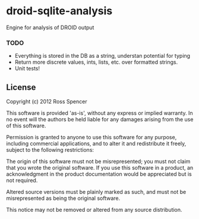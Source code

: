 droid-sqlite-analysis
=====================

Engine for analysis of DROID output

### TODO

* Everything is stored in the DB as a string, understan potential for typing
* Return more discrete values, ints, lists, etc. over formatted strings.
* Unit tests!

## License

Copyright (c) 2012 Ross Spencer

This software is provided 'as-is', without any express or implied warranty. In no event will the authors be held liable for any damages arising from the use of this software.

Permission is granted to anyone to use this software for any purpose, including commercial applications, and to alter it and redistribute it freely, subject to the following restrictions:

The origin of this software must not be misrepresented; you must not claim that you wrote the original software. If you use this software in a product, an acknowledgment in the product documentation would be appreciated but is not required.

Altered source versions must be plainly marked as such, and must not be misrepresented as being the original software.

This notice may not be removed or altered from any source distribution.
